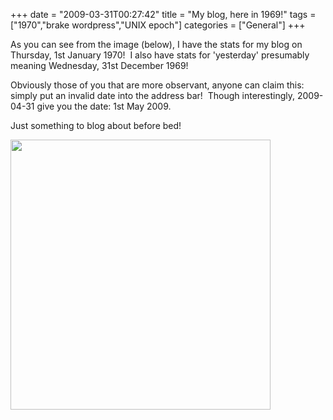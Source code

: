 +++
date = "2009-03-31T00:27:42"
title = "My blog, here in 1969!"
tags = ["1970","brake wordpress","UNIX epoch"]
categories = ["General"]
+++

As you can see from the image (below), I have the stats for my blog on Thursday, 1st January 1970!  I also have stats for 'yesterday' presumably meaning Wednesday, 31st December 1969!



Obviously those of you that are more observant, anyone can claim this: simply put an invalid date into the address bar!  Though interestingly, 2009-04-31 give you the date: 1st May 2009.

Just something to blog about before bed!

[<img src="http://i9.photobucket.com/albums/a55/forquare/blog/Picture2.png" width="416" height="432" class="aligncenter" />][1]

  [1]: http://i9.photobucket.com/albums/a55/forquare/blog/Picture2.png
